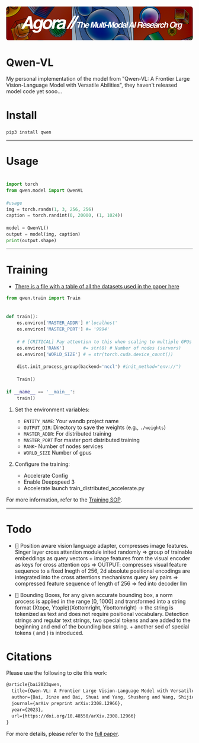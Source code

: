 [![Multi-Modality](agorabanner.png)](https://discord.gg/qUtxnK2NMf)


# Qwen-VL
My personal implementation of the model from "Qwen-VL: A Frontier Large Vision-Language Model with Versatile Abilities", they haven't released model code yet sooo...


# Install
`pip3 install qwen`

---

# Usage
```python

import torch
from qwen.model import QwenVL

#usage
img = torch.randn(1, 3, 256, 256)
caption = torch.randint(0, 20000, (1, 1024))

model = QwenVL()
output = model(img, caption)
print(output.shape)

```

----


# Training
* [There is a file with a table of all the datasets used in the paper here](docs/datasets.md)

```python
from qwen.train import Train


def train():
    os.environ['MASTER_ADDR'] #'localhost'
    os.environ['MASTER_PORT'] #= '9994'
    
    # # [CRITICAL] Pay attention to this when scaling to multiple GPUs and clusters
    os.environ['RANK']       #= str(0) # Number of nodes (servers)
    os.environ['WORLD_SIZE'] # = str(torch.cuda.device_count())

    dist.init_process_group(backend='nccl') #init_method="env://")
    
    Train()

if __name__ == '__main__':
    train()


```

1. Set the environment variables:
   - `ENTITY_NAME`: Your wandb project name
   - `OUTPUT_DIR`: Directory to save the weights (e.g., `./weights`)
   - `MASTER_ADDR`: For distributed training
   - `MASTER_PORT` For master port distributed training
   - `RANK`- Number of nodes services
   - `WORLD_SIZE` Number of gpus

2. Configure the training:
   - Accelerate Config
   - Enable Deepspeed 3
   - Accelerate launch train_distributed_accelerate.py

For more information, refer to the [Training SOP](DOCs/TRAINING.md).


----



# Todo

- [] Position aware vision language adapter, compresses image features. Singer layer cross attention module inited randomly => group of trainable embeddings as query vectors + image features from the visual encoder as keys for cross attention ops => OUTPUT: compresses visual feature sequence to a fixed lnegth of 256, 2d absolute positional encodings are integrated into the cross attentions mechanisms query key pairs => compressed feature sequence of length of 256 => fed into decoder llm

- [] Bounding Boxes, for any given accurate bounding box, a norm process is applied in the range [0, 1000] and transformed into a string format (Xtope, Ytople)(Xottomright, Ybottomright) -> the string is tokenized as text and does not require positional vocabulary. Detection strings and regular text strings, two special tokens <box> and </box> are added to the beginning and end of the bounding box string. + another sed of special tokens (<ref> and </ref>) is introduced.

# Citations

Please use the following to cite this work:

```latex
@article{bai2023qwen,
  title={Qwen-VL: A Frontier Large Vision-Language Model with Versatile Abilities},
  author={Bai, Jinze and Bai, Shuai and Yang, Shusheng and Wang, Shijie and Tan, Sinan and Wang, Peng and Lin, Junyang and Zhou, Chang and Zhou, Jingren},
  journal={arXiv preprint arXiv:2308.12966},
  year={2023},
  url={https://doi.org/10.48550/arXiv.2308.12966}
}

```

For more details, please refer to the [full paper](https://doi.org/10.48550/arXiv.2308.12966).


